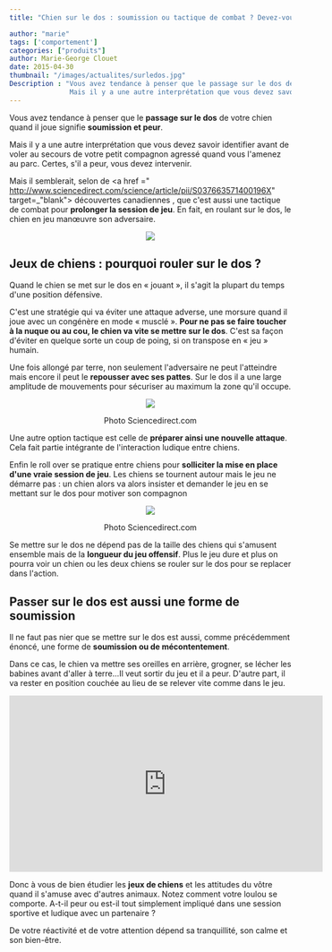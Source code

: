 ```yaml
---
title: "Chien sur le dos : soumission ou tactique de combat ? Devez-vous réagir ?"

author: "marie"
tags: ['comportement']
categories: ["produits"]
author: Marie-George Clouet
date: 2015-04-30
thumbnail: "/images/actualites/surledos.jpg"
Description : "Vous avez tendance à penser que le passage sur le dos de votre chien quand il joue signifie soumission et peur.
               Mais il y a une autre interprétation que vous devez savoir identifier avant de voler au secours de votre petit compagnon agressé quand vous l'amenez au parc. Quand il se renverse les pattes en l'air, votre premier réflexe est de penser qu'il en a assez de jouer avec ses congénères ou qu'il a peur. S'il a peur, vous devez intervenir.  "
---
```


Vous avez tendance à penser que le <b>passage sur le dos</b> de votre chien quand il joue signifie <b>soumission et peur</b>.

Mais il y a une autre interprétation que vous devez savoir identifier avant de voler au secours de votre petit compagnon agressé quand vous l'amenez au parc. Certes, s'il a peur, vous devez intervenir.

Mais il semblerait, selon de <a href =" http://www.sciencedirect.com/science/article/pii/S037663571400196X" target=_"blank"> découvertes canadiennes </a>, que c'est aussi  une tactique de combat pour <b>prolonger la session de jeu</b>. En fait, en roulant sur le dos, le chien en jeu manœuvre son adversaire.


<p align="center"><img src= "/images/actualites/surledos.jpg"></p>




## Jeux de chiens : pourquoi rouler sur le dos ? ##
Quand le chien se met sur le dos en « jouant », il s'agit la plupart du temps d'une position défensive.

C'est une stratégie qui va éviter une attaque adverse, une morsure quand il joue avec un congénère en mode « musclé ». <b>Pour ne pas se faire toucher à la nuque ou au cou, le chien va vite se mettre sur le dos</b>. C'est  sa façon d'éviter en quelque sorte un coup de poing, si on transpose en « jeu » humain.

Une fois allongé par terre, non seulement l'adversaire ne peut l'atteindre mais encore il peut le <b>repousser avec ses pattes</b>. Sur le dos il a une large amplitude de mouvements pour sécuriser au maximum la zone qu'il occupe.

<p align="center"><img src="/images/actualites/Roll_over-defensif.jpg"></p>
<p align="center">Photo Sciencedirect.com</p>

Une autre option tactique est celle de <b>préparer ainsi une nouvelle attaque</b>. Cela fait partie intégrante de l'interaction ludique entre chiens.

Enfin le roll over se pratique entre chiens pour <b>solliciter la mise en place d'une vraie session de jeu</b>. Les chiens se tournent autour mais le jeu ne démarre pas : un chien alors va alors insister et demander le jeu en se mettant sur le dos pour motiver son compagnon

<p align="center"><img src="/images/actualites/sollicitation-rollover.jpg"</p>


<p align="center">Photo Sciencedirect.com</p>

Se mettre sur le dos ne dépend pas de la taille des chiens qui s'amusent ensemble mais de la <b>longueur du jeu offensif</b>. Plus le jeu dure et plus on pourra voir un chien ou les deux chiens se rouler sur le dos pour se replacer dans l'action.



## Passer sur le dos est aussi une forme de soumission ##

Il ne faut pas nier que se mettre sur le dos est aussi, comme précédemment énoncé, une forme de <b>soumission ou de mécontentement</b>.

 Dans ce cas, le chien va mettre ses oreilles en arrière, grogner, se lécher les babines avant d'aller à terre...Il veut sortir du jeu et il a peur. D'autre part, il va rester en position couchée au lieu de se relever vite comme dans le jeu.


 <p align="center"><iframe width="560" height="315" src="https://www.youtube.com/embed/nmeoNRJOGBo" frameborder="0" allowfullscreen></iframe></p>



Donc à vous de bien étudier les <b>jeux de chiens</b> et les attitudes du vôtre quand il s'amuse avec d'autres animaux. Notez comment votre loulou se comporte. A-t-il peur ou est-il tout simplement impliqué dans une session sportive et ludique avec un partenaire ?

De votre réactivité et de votre attention dépend sa tranquillité, son calme et son bien-être.

